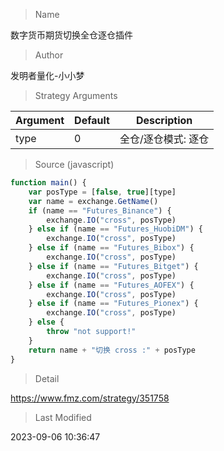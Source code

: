 
> Name

数字货币期货切换全仓逐仓插件

> Author

发明者量化-小小梦



> Strategy Arguments



|Argument|Default|Description|
|----|----|----|
|type|0|全仓/逐仓模式: 逐仓|全仓|


> Source (javascript)

``` javascript
function main() {
    var posType = [false, true][type]
    var name = exchange.GetName()
    if (name == "Futures_Binance") {
        exchange.IO("cross", posType)
    } else if (name == "Futures_HuobiDM") {
        exchange.IO("cross", posType)    
    } else if (name == "Futures_Bibox") {
        exchange.IO("cross", posType)        
    } else if (name == "Futures_Bitget") {
        exchange.IO("cross", posType)        
    } else if (name == "Futures_AOFEX") {
        exchange.IO("cross", posType)      
    } else if (name == "Futures_Pionex") {
        exchange.IO("cross", posType)      
    } else {
        throw "not support!"
    }
    return name + "切换 cross :" + posType
}
```

> Detail

https://www.fmz.com/strategy/351758

> Last Modified

2023-09-06 10:36:47
